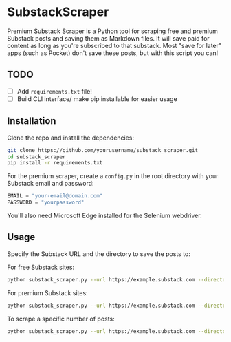 ﻿# SubstackScraper

Premium Substack Scraper is a Python tool for scraping free and premium Substack posts and saving them as Markdown 
files. It will save paid for content as long as you're subscribed to that substack. Most "save for later" apps (such 
as Pocket) don't save these posts, but with this script you can!

## TODO

- [ ] Add `requirements.txt` file!
- [ ] Build CLI interface/ make pip installable for easier usage

## Installation

Clone the repo and install the dependencies:

```bash
git clone https://github.com/yourusername/substack_scraper.git
cd substack_scraper
pip install -r requirements.txt
```

For the premium scraper, create a `config.py` in the root directory with your Substack email and password:

```python
EMAIL = "your-email@domain.com"
PASSWORD = "yourpassword"
```

You'll also need Microsoft Edge installed for the Selenium webdriver.

## Usage

Specify the Substack URL and the directory to save the posts to:


For free Substack sites:

```bash
python substack_scraper.py --url https://example.substack.com --directory /path/to/save/posts
```

For premium Substack sites:

```bash
python substack_scraper.py --url https://example.substack.com --directory /path/to/save/posts --premium
```

To scrape a specific number of posts:

```bash
python substack_scraper.py --url https://example.substack.com --directory /path/to/save/posts --number 5
```
